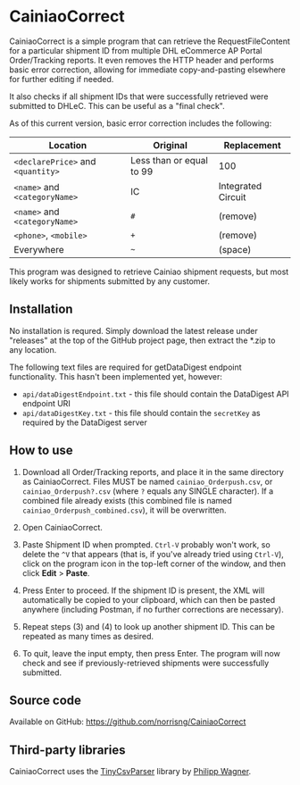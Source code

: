 # CainiaoCorrect #

CainiaoCorrect is a simple program that can retrieve the RequestFileContent for a particular shipment ID from multiple DHL eCommerce AP Portal Order/Tracking reports. It even removes the HTTP header and performs basic error correction, allowing for immediate copy-and-pasting elsewhere for further editing if needed.

It also checks if all shipment IDs that were successfully retrieved were submitted to DHLeC. This can be useful as a "final check". 

As of this current version, basic error correction includes the following:

Location 							| Original 					| Replacement
------------------------------------|---------------------------|---------------
`<declarePrice>` and `<quantity>` 	| Less than or equal to 99 	| 100
`<name>` and `<categoryName>` 		| IC 						| Integrated Circuit
`<name>` and `<categoryName>` 		| `#` 						| (remove)
`<phone>`, `<mobile>`				| `+` 						| (remove)
Everywhere 							| `~` 						| (space)

This program was designed to retrieve Cainiao shipment requests, but most likely works for shipments submitted by any customer.

## Installation ##

No installation is requred. Simply download the latest release under "releases" at the top of the GitHub project page, then extract the *.zip to any location.

The following text files are required for getDataDigest endpoint functionality. This hasn't been implemented yet, however:
 * `api/dataDigestEndpoint.txt` - this file should contain the DataDigest API endpoint URI
 * `api/dataDigestKey.txt` - this file should contain the `secretKey` as required by the DataDigest server

## How to use ##

1. Download all Order/Tracking reports, and place it in the same directory as CainiaoCorrect. Files MUST be named `cainiao_Orderpush.csv`, or `cainiao_Orderpush?.csv` (where `?` equals any SINGLE character). If a combined file already exists (this combined file is named `cainiao_Orderpush_combined.csv`), it will be overwritten.

2. Open CainiaoCorrect.

3. Paste Shipment ID when prompted. `Ctrl-V` probably won't work, so delete the `^V` that appears (that is, if you've already tried using `Ctrl-V`), click on the program icon in the top-left corner of the window, and then click **Edit** > **Paste**.

4. Press Enter to proceed. If the shipment ID is present, the XML will automatically be copied to your clipboard, which can then be pasted anywhere (including Postman, if no further corrections are necessary). 

5. Repeat steps (3) and (4) to look up another shipment ID. This can be repeated as many times as desired.

6. To quit, leave the input empty, then press Enter. The program will now check and see if previously-retrieved shipments were successfully submitted.

## Source code ##

Available on GitHub: https://github.com/norrisng/CainiaoCorrect

## Third-party libraries ##

CainiaoCorrect uses the [TinyCsvParser](https://github.com/bytefish/TinyCsvParser) library by [Philipp Wagner](http://www.bytefish.de).